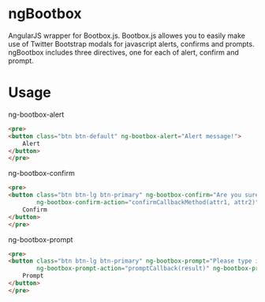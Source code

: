 ngBootbox
=========

AngularJS wrapper for Bootbox.js. Bootbox.js allowes you to easily make use of Twitter Bootstrap modals for javascript alerts, confirms and prompts. ngBootbox includes three directives, one for each of alert, confirm and prompt.

Usage
=========

ng-bootbox-alert

```html
<pre>
<button class="btn btn-default" ng-bootbox-alert="Alert message!">
    Alert
</button>
</pre>
```

ng-bootbox-confirm

```html
<pre>
<button class="btn btn-lg btn-primary" ng-bootbox-confirm="Are you sure you want to confirm this?"
        ng-bootbox-confirm-action="confirmCallbackMethod(attr1, attr2)" ng-bootbox-confirm-action-cancel="confirmCallbackCancel(attr1, attr2)">
    Confirm
</button>
</pre>
```

ng-bootbox-prompt

```html
<pre>
<button class="btn btn-lg btn-primary" ng-bootbox-prompt="Please type in your name"
        ng-bootbox-prompt-action="promptCallback(result)" ng-bootbox-prompt-action-cancel="promptCallbackCancelled(result)">
    Prompt
</button>
</pre>
```